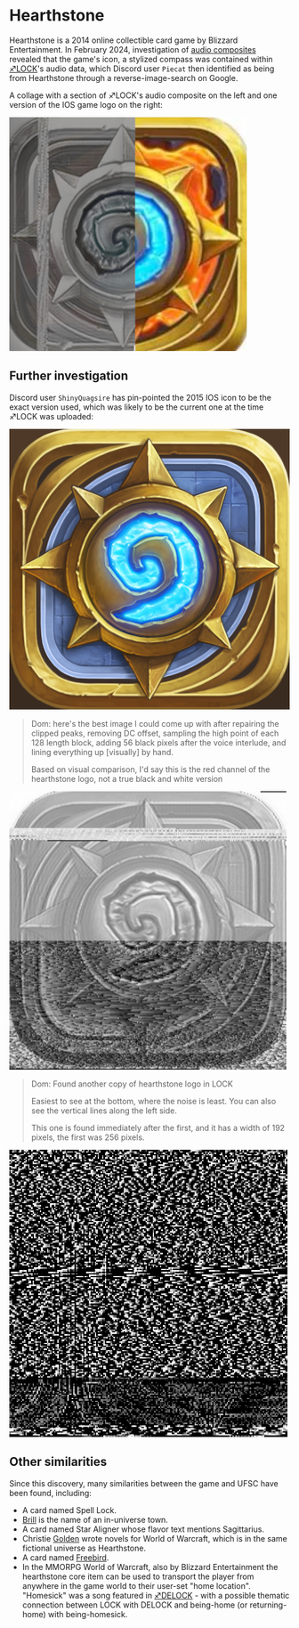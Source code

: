 # Hearthstone 

Hearthstone is a 2014 online collectible card game by Blizzard Entertainment. In February 2024, investigation of [audio composites](audio_composites "wikilink") revealed that the game's icon, a stylized compass was contained within [♐LOCK](LOCK "wikilink")'s audio data, which Discord user `Piecat` then identified as being from Hearthstone through a reverse-image-search on Google.

A collage with a section of ♐LOCK's audio composite on the left and one version of the IOS game logo on the right:

![Hearthstone_collage.png](Hearthstone_collage.png "Hearthstone_collage.png")

## Further investigation

Discord user `ShinyQuagsire` has pin-pointed the 2015 IOS icon to be the exact version used, which was likely to be the current one at the time ♐LOCK was uploaded:

![hearthstone-heroes-warcraft-2015-04-27.png](hearthstone-heroes-warcraft-2015-04-27.png "hearthstone-heroes-warcraft-2015-04-27.png")

> Dom: here's the best image I could come up with after repairing the clipped peaks, removing DC offset, sampling the high point of each 128 length block, adding 56 black pixels after the voice interlude, and lining everything up \[visually\] by hand.
> 
> Based on visual comparison, I'd say this is the red channel of the hearthstone logo, not a true black and white version

![Hearthstone_LOCK_ht_perfect.png](Hearthstone_LOCK_ht_perfect.png "Hearthstone_LOCK_ht_perfect.png")

> Dom: Found another copy of hearthstone logo in LOCK
> 
> Easiest to see at the bottom, where the noise is least. You can also see the vertical lines along the left side.
> 
> This one is found immediately after the first, and it has a width of 192 pixels, the first was 256 pixels.

![Hearthstone2.png](Hearthstone2.png)

## Other similarities

Since this discovery, many similarities between the game and UFSC have been found, including:

* A card named Spell Lock.
* [Brill](BRILL "wikilink") is the name of an in-universe town.
* A card named Star Aligner whose flavor text mentions Sagittarius.
* Christie [Golden](GOLDEN "wikilink") wrote novels for World of Warcraft, which is in the same fictional universe as Hearthstone.
* A card named [Freebird](MAX_TEND "wikilink").
* In the MMORPG World of Warcraft, also by Blizzard Entertainment the hearthstone core item can be used to transport the player from anywhere in the game world to their user-set "home location". "Homesick" was a song featured in [♐DELOCK](DELOCK "wikilink") - with a possible thematic connection between LOCK with DELOCK and being-home (or returning-home) with being-homesick.
